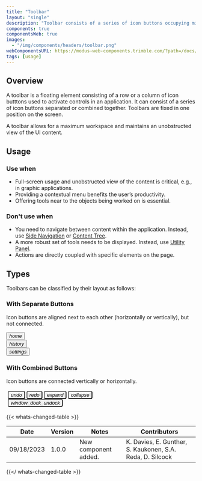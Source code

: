 ```yaml
---
title: "Toolbar"
layout: "single"
description: "Toolbar consists of a series of icon buttons occupying minimum workspace."
components: true
componentsWeb: true
images:
  - "/img/components/headers/toolbar.png"
webComponentsURL: https://modus-web-components.trimble.com/?path=/docs/components-toolbar--default
tags: [usage]
---
```


## Overview

A toolbar is a floating element consisting of a row or a column of icon butttons used to activate controls in an application. It can consist of a series of icon buttons separated or combined together. Toolbars are fixed in one position on the screen.

A toolbar allows for a maximum workspace and maintains an unobstructed view of the UI content.

## Usage

### Use when

- Full-screen usage and unobstructed view of the content is critical, e.g., in graphic applications.
- Providing a contextual menu benefits the user’s productivity.
- Offering tools near to the objects being worked on is essential.

### Don't use when

- You need to navigate between content within the application. Instead, use [Side Navigation](/components/web/side-navigation/) or [Content Tree](/components/web/content-tree/).
- A more robust set of tools needs to be displayed. Instead, use [Utility Panel](/components/web/utility-panel/).
- Actions are directly coupled with specific elements on the page.

## Types

Toolbars can be classified by their layout as follows:

### With Separate Buttons

Icon buttons are aligned next to each other (horizontally or vertically), but not connected.

<link rel="stylesheet" href="https://cdn.jsdelivr.net/npm/@trimble-oss/modus-icons@1/dist/modus-solid/fonts/modus-icons.css">
<div class="text-center p-5 bg-secondary bg-opacity-10 w-100">
  <div class="p-1 d-inline-block shadow-lg rounded-3 bg-body">
    <button type="button" class="btn btn-outline-secondary btn-icon-only border-0" data-bs-toggle="tooltip" data-bs-placement="bottom" title="Home" aria-label="Home">
      <i class="modus-icons notranslate" aria-hidden="true">home</i>
    </button>
  </div>
  <div class="p-1 d-inline-block shadow-lg rounded-3 bg-body">
    <button type="button" class="btn btn-outline-secondary btn-icon-only rounded border-0" data-bs-toggle="tooltip" data-bs-placement="bottom" title="History" aria-label="History">
      <i class="modus-icons notranslate" aria-hidden="true">history</i>
    </button>
  </div>
  <div class="p-1 d-inline-block shadow-lg rounded-3 bg-body">
    <button type="button" class="btn btn-outline-secondary btn-icon-only rounded border-0" data-bs-toggle="tooltip" data-bs-placement="bottom" title="Settings" aria-label="Settings">
      <i class="modus-icons notranslate" aria-hidden="true">settings</i>
    </button>
  </div>
</div>

### With Combined Buttons

Icon buttons are connected vertically or horizontally.

<div class="py-5 bg-secondary bg-opacity-10 mx-auto">
  <div class="btn-toolbar p-1 shadow-lg mx-auto">
    <div class="btn-group border-0" role="group" aria-label="First group">
      <button
        type="button"
        class="btn btn-outline-secondary btn-icon-only border-0 me-1"
        data-bs-toggle="tooltip"
        data-bs-placement="bottom"
        title="Undo"
        aria-label="Undo">
        <i class="modus-icons notranslate" aria-hidden="true">undo</i>
      </button>
      <button
        type="button"
        class="btn btn-outline-secondary btn-icon-only border-0 me-1"
        data-bs-toggle="tooltip"
        data-bs-placement="bottom"
        title="Redo"
        aria-label="Redo">
        <i class="modus-icons notranslate" aria-hidden="true">redo</i>
      </button>
      <button
        type="button"
        class="btn btn-outline-secondary btn-icon-only border-0 me-1"
        data-bs-toggle="tooltip"
        data-bs-placement="bottom"
        title="Expand"
        aria-label="Expand">
        <i class="modus-icons notranslate" aria-hidden="true">expand</i>
      </button>
      <button
        type="button"
        class="btn btn-outline-secondary btn-icon-only border-0 me-1"
        data-bs-toggle="tooltip"
        data-bs-placement="bottom"
        title="Collapse"
        aria-label="Collapse">
        <i class="modus-icons notranslate" aria-hidden="true">collapse</i>
      </button>
    </div>
    <div>
      <div class="vr h-100"></div>
    </div>
    <div class="btn-group border-0" role="group" aria-label="Second group">
      <button
        type="button"
        class="btn btn-outline-secondary btn-icon-only border-0 ms-1"
        data-bs-toggle="tooltip"
        data-bs-placement="bottom"
        title="Window Dock / Undock">
        <i class="modus-icons notranslate" aria-hidden="true">window_dock_undock</i>
      </button>
    </div>
  </div>
</div>

<style>
.rounded-3 {
  border-radius: 4px !important;
}

.btn-toolbar {
  border-radius: 4px !important;
  padding: .25rem !important;
  width: fit-content;
}

.btn-toolbar .btn,
.btn-toolbar .btn-group {
  border-radius: 4px !important;
}

[data-bs-theme="light"] .btn-group .vr {
  color: #e0e1e9;
  opacity: 1 !important;
}

[data-bs-theme="dark"] .btn-group .vr {
  color: #464b52;
  opacity: 1 !important;
}

[data-bs-theme="light"] .btn-toolbar,
[data-bs-theme="light"] .toolbar.btn-group {
  background-color: #fff;
  border-radius: 4px !important;
}

[data-bs-theme="dark"] .btn-toolbar,
[data-bs-theme="dark"] .toolbar.btn-group {
  background-color: #171C1E;
  border-radius: 4px !important;
}

[data-bs-theme="light"] .btn-outline-secondary:not(:hover) {
  background-color: #fff;
}
[data-bs-theme="dark"] .btn-outline-secondary:not(:hover) {
  background-color: #171c1e;
}
</style>

{{< whats-changed-table >}}

| Date       | Version | Notes                | Contributors                                              |
| ---------- | ------- | -------------------- | --------------------------------------------------------- |
| 09/18/2023 | 1.0.0   | New component added. | K. Davies, E. Gunther, S. Kaukonen, S.A. Reda, D. Silcock |

{{</ whats-changed-table >}}
